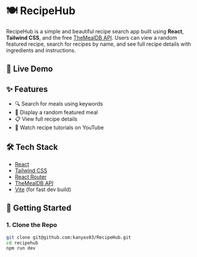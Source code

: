 # 🍽️ RecipeHub 

RecipeHub is a simple and beautiful recipe search app built using **React**, **Tailwind CSS**, and the free [TheMealDB API](https://www.themealdb.com/). Users can view a random featured recipe, search for recipes by name, and see full recipe details with ingredients and instructions.



## 🔗 Live Demo




## ✨ Features

- 🔍 Search for meals using keywords
- 🎲 Display a random featured meal
- 📋 View full recipe details
- 🎥 Watch recipe tutorials on YouTube




## 🛠️ Tech Stack

- [React](https://reactjs.org/)
- [Tailwind CSS](https://tailwindcss.com/)
- [React Router](https://reactrouter.com/)
- [TheMealDB API](https://www.themealdb.com/api.php)
- [Vite](https://vitejs.dev/) (for fast dev build)



## 🚀 Getting Started

### 1. Clone the Repo

```bash
git clone git@github.com:kanyas03/RecipeHub.git
cd recipehub
npm run dev
